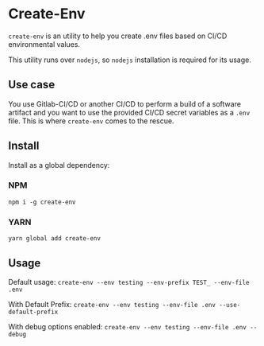 # Create-Env

`create-env` is an utility to help you create .env files based on CI/CD environmental values. 

This utility runs over `nodejs`, so `nodejs` installation is required for its usage.

## Use case

You use Gitlab-CI/CD or another CI/CD to perform a build of a software artifact and you want to use the provided CI/CD secret variables as a `.env` file. This is where `create-env` comes to the rescue. 

## Install 

Install as a global dependency: 

### NPM

`npm i -g create-env`

### YARN

`yarn global add create-env`

## Usage

Default usage: 
`create-env --env testing --env-prefix TEST_ --env-file .env`

With Default Prefix:
`create-env --env testing --env-file .env --use-default-prefix`

With debug options enabled:
`create-env --env testing --env-file .env --debug`
